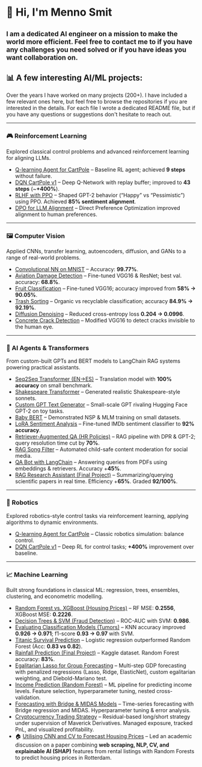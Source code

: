 # 👋 Hi, I'm Menno Smit
<sub>I am a dedicated AI engineer on a mission to make the world more efficient. Feel free to 
contact me to if you have any challenges you need solved or if you have ideas you want 
collaboration on.
---

## 📊 A few interesting AI/ML projects:
Over the years I have worked on many projects (200+). I have included a few relevant ones here, but feel 
free to browse the repositories if you are interested in the details. For each file I wrote a 
dedicated README file, but if you have any questions or suggestions don't hesitate to reach out.

---

### 🎮 Reinforcement Learning
Explored classical control problems and advanced reinforcement learning for aligning LLMs.

- [Q-learning Agent for CartPole](https://github.com/mennosmit-dev/AI-Engineer-Certificate/blob/main/03_Deep_Learning_with_Keras_and_TensorFlow/q_learning_agent_cartpole.py) – Baseline RL agent; achieved **9 steps** without failure.  
- [DQN CartPole v1](https://github.com/mennosmit-dev/AI-Engineer-Certificate/blob/main/03_Deep_Learning_with_Keras_and_TensorFlow/dqn_cartpolev1.py) – Deep Q-Network with replay buffer; improved to **43 steps** (~**+400%**).  
- [RLHF with PPO](https://github.com/mennosmit-dev/AI-Engineer-Certificate/blob/main/11_Generative_AI_Advance_Fine-Tuning_for_LLMs/rlhf_ppo_sentiment.py) – Shaped GPT-2 behavior (“Happy” vs “Pessimistic”) using PPO. Achieved **85% sentiment alignment**.  
- [DPO for LLM Alignment](https://github.com/mennosmit-dev/AI-Engineer-Certificate/blob/main/11_Generative_AI_Advance_Fine-Tuning_for_LLMs/dpo_llm_alignment.py) – Direct Preference Optimization improved alignment to human preferences.

---

### 🖼️ Computer Vision
Applied CNNs, transfer learning, autoencoders, diffusion, and GANs to a range of real-world problems.

- [Convolutional NN on MNIST](https://github.com/mennosmit-dev/AI-Engineer-Certificate/blob/main/02_Introduction_to_Deep_Learning__Neural_Networks_with_Keras/convolutionalnn_mnist) – Accuracy: **99.77%**.  
- [Aviation Damage Detection](https://github.com/mennosmit-dev/AI-Engineer-Certificate/blob/main/02_Introduction_to_Deep_Learning__Neural_Networks_with_Keras/aviation_damage) – Fine-tuned VGG16 & ResNet; best val. accuracy: **68.8%**.  
- [Fruit Classification](https://github.com/mennosmit-dev/AI-Engineer-Certificate/blob/main/03_Deep_Learning_with_Keras_and_TensorFlow/detecing_fruits.py) – Fine-tuned VGG16; accuracy improved from **58% → 90.05%**.  
- [Trash Sorting](https://github.com/mennosmit-dev/AI-Engineer-Certificate/blob/main/03_Deep_Learning_with_Keras_and_TensorFlow/trash_sorting.py) – Organic vs recyclable classification; accuracy **84.9% → 92.19%**.  
- [Diffusion Denoising](https://github.com/mennosmit-dev/AI-Engineer-Certificate/blob/main/03_Deep_Learning_with_Keras_and_TensorFlow/diffusion_denoise.py) – Reduced cross-entropy loss **0.204 → 0.0996**.  
- [Concrete Crack Detection](https://github.com/mennosmit-dev/AI-Engineer-Certificate/blob/main/06_AI_Capstone_Project_with_Deep_Learning/concrete_vgg16.py) – Modified VGG16 to detect cracks invisible to the human eye.

---

### 🧠 AI Agents & Transformers
From custom-built GPTs and BERT models to LangChain RAG systems powering practical assistants.

- [Seq2Seq Transformer (EN→ES)](https://github.com/mennosmit-dev/AI-Engineer-Certificate/blob/main/02_Introduction_to_Deep_Learning__Neural_Networks_with_Keras/transformer_seq2seq_translation) – Translation model with **100% accuracy** on small benchmark.  
- [Shakespeare Transformer](https://github.com/mennosmit-dev/AI-Engineer-Certificate/blob/main/03_Deep_Learning_with_Keras_and_TensorFlow/shakespeare_transformer.py) – Generated realistic Shakespeare-style sonnets.  
- [Custom GPT Text Generator](https://github.com/mennosmit-dev/AI-Engineer-Certificate/blob/main/09_Generative_AI_Language_Modeling_with_Transformers/gpt_text_generator.py) – Small-scale GPT rivaling Hugging Face GPT-2 on toy tasks.  
- [Baby BERT](https://github.com/mennosmit-dev/AI-Engineer-Certificate/blob/main/09_Generative_AI_Language_Modeling_with_Transformers/baby_bert.py) – Demonstrated NSP & MLM training on small datasets.  
- [LoRA Sentiment Analysis](https://github.com/mennosmit-dev/AI-Engineer-Certificate/blob/main/10_Generative_AI_Engineering_and_Fine-Tuning_Transformers/lora_sentiment_analysis.py) – Fine-tuned IMDb sentiment classifier to **92% accuracy**.  
- [Retriever-Augmented QA (HR Policies)](https://github.com/mennosmit-dev/AI-Engineer-Certificate/blob/main/12_Fundamentals_of_AI_Agents_Using_RAG_and_LangChain/rag_hr_policy_qa.py) – RAG pipeline with DPR & GPT-2; query resolution time cut by **70%**.  
- [RAG Song Filter](https://github.com/mennosmit-dev/AI-Engineer-Certificate/blob/main/12_Fundamentals_of_AI_Agents_Using_RAG_and_LangChain/rag_song_filter.py) – Automated child-safe content moderation for social media.  
- [QA Bot with LangChain](https://github.com/mennosmit-dev/AI-Engineer-Certificate/blob/main/13_Project_Generative_AI_Applications_with_RAG_and_LangChain/qa_bot_langchain.py) – Answering queries from PDFs using embeddings & retrievers. Accuracy +**45%**.  
- [RAG Research Assistant (Final Project)](https://github.com/mennosmit-dev/AI-Engineer-Certificate/blob/main/13_Project_Generative_AI_Applications_with_RAG_and_LangChain/rag_research_assistant.py) – Summarizing/querying scientific papers in real time. Efficiency +**65%**. Graded **92/100%**.

---

### 🤖 Robotics
Explored robotics-style control tasks via reinforcement learning, applying algorithms to dynamic environments.

- [Q-learning Agent for CartPole](https://github.com/mennosmit-dev/AI-Engineer-Certificate/blob/main/03_Deep_Learning_with_Keras_and_TensorFlow/q_learning_agent_cartpole.py) – Classic robotics simulation: balance control.  
- [DQN CartPole v1](https://github.com/mennosmit-dev/AI-Engineer-Certificate/blob/main/03_Deep_Learning_with_Keras_and_TensorFlow/dqn_cartpolev1.py) – Deep RL for control tasks; **+400%** improvement over baseline.  

---

### 📈 Machine Learning
Built strong foundations in classical ML: regression, trees, ensembles, clustering, and econometric modelling.

- [Random Forest vs. XGBoost (Housing Prices)](https://github.com/mennosmit-dev/AI-Engineer-Certificate/blob/main/01_Machine_Learning_with_Python/random__forests__xgboost) – RF MSE: **0.2556**, XGBoost MSE: **0.2226**.  
- [Decision Trees & SVM (Fraud Detection)](https://github.com/mennosmit-dev/AI-Engineer-Certificate/blob/main/01_Machine_Learning_with_Python/decision_tree_svm_ccfraud) – ROC-AUC with SVM: **0.986**.  
- [Evaluating Classification Models (Tumors)](https://github.com/mennosmit-dev/AI-Engineer-Certificate/blob/main/01_Machine_Learning_with_Python/evaluating_classification_models) – KNN accuracy improved **0.926 → 0.971**; f1-score **0.93 → 0.97** with SVM.  
- [Titanic Survival Prediction](https://github.com/mennosmit-dev/AI-Engineer-Certificate/blob/main/01_Machine_Learning_with_Python/practice_project) – Logistic regression outperformed Random Forest (Acc: **0.83 vs 0.82**).  
- [Rainfall Prediction (Final Project)](https://github.com/mennosmit-dev/AI-Engineer-Certificate/blob/main/01_Machine_Learning_with_Python/finalproject_ausweather_) – Kaggle dataset. Random Forest accuracy: **83%**.  
- [Egalitarian Lasso for Group Forecasting](https://github.com/mennosmit-dev/Econometric_Modelling/tree/main/Egalitarian_Lasso) – Multi-step GDP forecasting with penalized regressions (Lasso, Ridge, ElasticNet), custom egalitarian weighting, and Diebold-Mariano test.  
- [Income Prediction (Random Forest)](https://github.com/mennosmit-dev/Econometric_Modelling/tree/main/IncomePredictingRandomForest) – ML pipeline for predicting income levels. Feature selection, hyperparameter tuning, nested cross-validation.  
- [Forecasting with Bridge & MIDAS Models](https://github.com/mennosmit-dev/Econometric_Modelling/tree/main/Thesis_Nowcast) – Time-series forecasting with Bridge regression and MIDAS. Hyperparameter tuning & error analysis.  
- [Cryptocurrency Trading Strategy](https://github.com/mennosmit-dev/Econometric_Modelling/tree/main/Seminar_Cryptocurrency_Modelling) – Residual-based long/short strategy under supervision of Maverick Derivatives. Managed exposure, tracked PnL, and visualized profitability.  
- 🏠 [Utilising CNN and CV to Forecast Housing Prices](https://github.com/mennosmit-dev/Econometric_Modelling/blob/main/discussion_paper.pdf) – Led an academic discussion on a paper combining **web scraping, NLP, CV, and explainable AI (SHAP)** features from rental listings with Random Forests to predict housing prices in Rotterdam.

